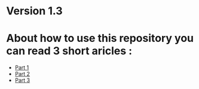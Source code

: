 # Version 1.3

# About how to use this repository you can read 3 short aricles : 
* <a href='https://habr.com/ru/post/576150/'>Part 1</a>
* <a href='https://habr.com/ru/post/578798/'>Part 2</a>
* <a href='https://habr.com/ru/post/586488/'>Part 3</a>
